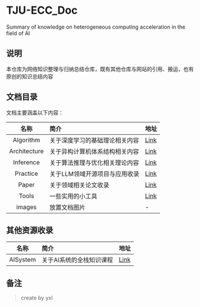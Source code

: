 # TJU-ECC_Doc
Summary of knowledge on heterogeneous computing acceleration in the field of AI


## 说明

本仓库为网络知识整理与归纳总结仓库，既有其他仓库与网站的引用、搬运，也有原创的知识总结内容




## 文档目录

文档主要涵盖以下内容：

| 名称  | 简介       | 地址    |
|:---:|:----- |:--- |
| Algorithm | 关于深度学习的基础理论相关内容|[Link](./Algorithm/README.md)|
| Architecture | 关于异构计算机体系结构相关内容|[Link](./Architecture/)|
| Inference | 关于算法推理与优化相关理论内容 |[Link](./Inference/)|
| Practice | 关于LLM领域开源项目与应用收录 |[Link](./Practice/)|
| Paper | 关于领域相关论文收录   |[Link](./Paper/)|
| Tools | 一些实用的小工具   |[Link](./Tools/)|
| images | 放置文档图片   | -|


## 其他资源收录

| 名称  | 简介       | 地址    |
|:---:|:----- |:--- |
| AISystem | 关于AI系统的全栈知识课程   | [Link](https://github.com/chenzomi12/AISystem)|

## 备注

> create by yxl

